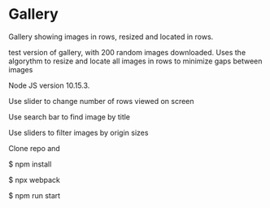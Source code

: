 # Gallery
Gallery showing images in rows, resized and located in rows.

test version of gallery, with 200 random images downloaded. Uses the algorythm to resize and locate all images in rows to minimize gaps between images

Node JS version 10.15.3.

Use slider to change number of rows viewed on screen

Use search bar to find image by title

Use sliders to filter images by origin sizes

Clone repo and 

$ npm install 

$ npx webpack

$ npm run start
